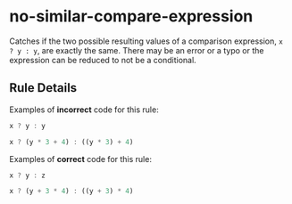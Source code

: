# no-similar-compare-expression

Catches if the two possible resulting values of a comparison expression, `x ? y : y`, are exactly the same. There may be an error or a typo or the expression can be reduced to not be a conditional.

## Rule Details

Examples of **incorrect** code for this rule:

```js
x ? y : y

x ? (y * 3 + 4) : ((y * 3) + 4)
```

Examples of **correct** code for this rule:

```js
x ? y : z

x ? (y + 3 * 4) : ((y + 3) * 4)
```
